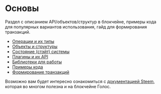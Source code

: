 # Основы

Раздел с описанием API/объектов/структур в блокчейне, примеры кода для популярных вариантов использования, гайд для формирования транзакций.

* [Операции и их типы](operations.md)
* [Объекты и структуры](object-structures.md)
* [Состояние \(стэйт\) системы](state.md)
* [Плагины и их API](plugins-api.md)
* [Библиотеки для работы](libraries.md)
* [Примеры кода](code-examples.md)
* [Формирование транзакций](transaction-formatting.md)

Возможно вам будет интересно ознакомиться с [документацией Steem](https://developers.steem.io/), которая во многом полезна и на блокчейне Голос.

